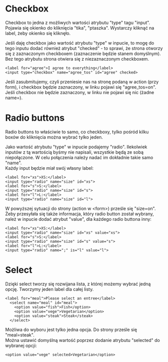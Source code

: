 # Checkbox  
Checkbox to jedna z możliwych wartości atrybutu "type" tagu "input".  
Pojawia się okienko do kliknięcia "tika", "ptaszka". Wystarczy kliknąć na label, żeby okienko się kliknęło.  
  
Jeśli daję checkbox jako wartość atrybutu "type" w inpucie, to mogę do tego inputu dodać również atrybut "checked" - to sprawi, że strona otworzy się z zaznaczonym checkboxem (zaznaczenie będzie stanem domyślnym). Bez tego atrybutu strona otwiera się z niezaznaczonym checkboxem.  

```
<label for="agree">I agree to everything</label>
<input type="checkbox" name="agree_tos" id="agree" checked>
```
  
Jeśli zasubmitujemy, czyli przeniesie nas na stronę podaną w action (przy form), i checkbox będzie zaznaczony, w linku pojawi się "agree_tos=on". Jeśli checkbox nie będzie zaznaczony, w linku nie pojawi się nic (żadne name=).
  
# Radio buttons  
Radio buttons to właściwie to samo, co checkboxy, tylko pośród kilku boxów do kliknięcia można wybrać tylko jeden.  
  
Jako wartość atrybutu "type" w inpucie podajemy "radio". Ilekolwiek inputów z tą wartością byśmy nie napisali, wszystkie będą ze sobą niepołączone. W celu połączenia należy nadać im dokładnie takie samo "name".  
Każdy input będzie miał swój własny label:    
```
<label for="xs">XS:</label>
<input type="radio" name="size" id="xs">
<label for="s">S:</label>
<input type="radio" name="size" id="s">
<label for="l">L:</label>
<input type="radio" name="size" id="l">
```
W powyższej sytuacji do strony (action w \<form\>) prześle się "size=on". Żeby przesyłała się także informacja, który radio button został wybrany, należ w inpucie dodać atrybut "value", dla każdego radio buttona inny:  
```
<label for="xs">XS:</label>
<input type="radio" name="size" id="xs" value="xs">
<label for="s">S:</label>
<input type="radio" name="size" id="s" value="s">
<label for="l">L:</label>
<input type="radio" name=";" is="l" value="l">
```
  
# Select  
Dzięki select tworzy się rozwijana lista, z której możemy wybrać jedną opcję. Tworzymy jeden label dla całej listy.  
```
<label for="meal">Please select an entree</label>
  <select name="meal" id="meal">
    <option value="fish">Fish</option>
    <option value="vege">Vegetarian</option>
    <option value="steak">Steak</steak>
  </select>
```
  
Możliwa do wyboru jest tylko jedna opcja. Do strony prześle się "meal=steak".  
Można ustawić domyślną wartość poprzez dodanie atrybutu "selected" do wybranej opcji:  
```
<option value="vege" selected>Vegetarian</option>
```
